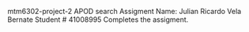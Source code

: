 mtm6302-project-2 APOD search Assigment Name: Julian Ricardo Vela Bernate Student # 41008995 Completes the assigment.
